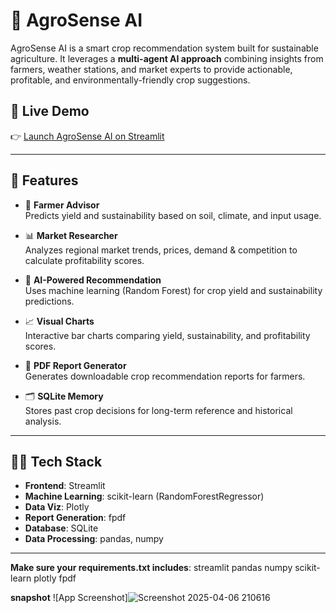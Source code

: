# 🌾 AgroSense AI

AgroSense AI is a smart crop recommendation system built for sustainable agriculture. It leverages a **multi-agent AI approach** combining insights from farmers, weather stations, and market experts to provide actionable, profitable, and environmentally-friendly crop suggestions.

## 🚀 Live Demo

👉 [Launch AgroSense AI on Streamlit](https://agrisense-w7rlqubrzg8equhhkycqy6.streamlit.app/)

---

## 🌱 Features

- 🌿 **Farmer Advisor**  
  Predicts yield and sustainability based on soil, climate, and input usage.

- 📊 **Market Researcher**  
  Analyzes regional market trends, prices, demand & competition to calculate profitability scores.

- 🧠 **AI-Powered Recommendation**  
  Uses machine learning (Random Forest) for crop yield and sustainability predictions.

- 📈 **Visual Charts**  
  Interactive bar charts comparing yield, sustainability, and profitability scores.

- 📄 **PDF Report Generator**  
  Generates downloadable crop recommendation reports for farmers.

- 🗂️ **SQLite Memory**  
  Stores past crop decisions for long-term reference and historical analysis.

---

## 🧑‍💻 Tech Stack

- **Frontend**: Streamlit  
- **Machine Learning**: scikit-learn (RandomForestRegressor)  
- **Data Viz**: Plotly  
- **Report Generation**: fpdf  
- **Database**: SQLite  
- **Data Processing**: pandas, numpy

---
**Make sure your requirements.txt includes**:
streamlit
pandas
numpy
scikit-learn
plotly
fpdf

**snapshot**
![App Screenshot]![Screenshot 2025-04-06 210616](https://github.com/user-attachments/assets/6ec91471-5f7f-4051-b3d3-285341147669)



